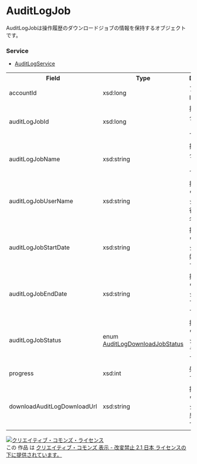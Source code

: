 # AuditLogJob
AuditLogJobは操作履歴のダウンロードジョブの情報を保持するオブジェクトです。
 
### Service
+ [AuditLogService](../services/AuditLogService.md)
 
<table>
 <tr>
  <th>Field</th>
  <th>Type</th>
  <th>Description</th>
  <th>response</th>
  <th>getDownload</th>
  <th>add</th>
  <th>set</th>
  <th>remove</th>
 </tr>
 <tr>
  <td>accountId</td>
  <td>xsd:long</td>
  <td>アカウントIDです。</td>
  <td>yes</td>
  <td>Ignore</td>
  <td>-</td>
  <td>-</td>
  <td>-</td>
 </tr>
 <tr>
  <td>auditLogJobId</td>
  <td>xsd:long</td>
  <td>操作履歴のダウンロードジョブIDです。</td>
  <td>yes</td>
  <td>Ignore</td>
  <td>-</td>
  <td>-</td>
  <td>-</td>
 </tr>
 <tr>
  <td>auditLogJobName</td>
  <td>xsd:string</td>
  <td>操作履歴のダウンロードジョブ名です。</td>
  <td>yes</td>
  <td>Optional</td>
  <td>-</td>
  <td>-</td>
  <td>-</td>
 </tr>
 <tr>
  <td>auditLogJobUserName</td>
  <td>xsd:string</td>
  <td>操作履歴ダウンロードジョブの実行ユーザー名です。</td>
  <td>yes</td>
  <td>Ignore</td>
  <td>-</td>
  <td>-</td>
  <td>-</td>
 </tr>
 <tr>
  <td>auditLogJobStartDate</td>
  <td>xsd:string</td>
  <td>操作履歴ダウンロードジョブの開始日時です。</td>
  <td>yes</td>
  <td>Ignore</td>
  <td>-</td>
  <td>-</td>
  <td>-</td>
 </tr>
 <tr>
  <td>auditLogJobEndDate</td>
  <td>xsd:string</td>
  <td>操作履歴ダウンロードジョブの終了日時です。</td>
  <td>yes</td>
  <td>Ignore</td>
  <td>-</td>
  <td>-</td>
  <td>-</td>
 </tr>
 <tr>
  <td>auditLogJobStatus</td>
  <td>enum <br><a href="./AuditLogDownloadJobStatus.md">AuditLogDownloadJobStatus</a></td>
  <td>操作履歴ダウンロードジョブのステータスです。</td>
  <td>yes</td>
  <td>Ignore</td>
  <td>-</td>
  <td>-</td>
  <td>-</td>
 </tr>
 <tr>
  <td>progress</td>
  <td>xsd:int</td>
  <td>処理進捗です。</td>
  <td>yes</td>
  <td>Ignore</td>
  <td>-</td>
  <td>-</td>
  <td>-</td>
 </tr>
  <tr>
  <td>downloadAuditLogDownloadUrl</td>
  <td>xsd:string</td>
  <td>操作履歴ダウンロードジョブの結果取得URLです。</td>
  <td>yes</td>
  <td>Ignore</td>
  <td>-</td>
  <td>-</td>
  <td>-</td>
 </tr>
</table>
 
<a rel="license" href="http://creativecommons.org/licenses/by-nd/2.1/jp/">
<img alt="クリエイティブ・コモンズ・ライセンス" style="border-width:0" src="https://i.creativecommons.org/l/by-nd/2.1/jp/88x31.png" />
</a><br />
この 作品 は <a rel="license" href="http://creativecommons.org/licenses/by-nd/2.1/jp/">
クリエイティブ・コモンズ 表示 - 改変禁止 2.1 日本 ライセンスの下に提供されています。</a>
